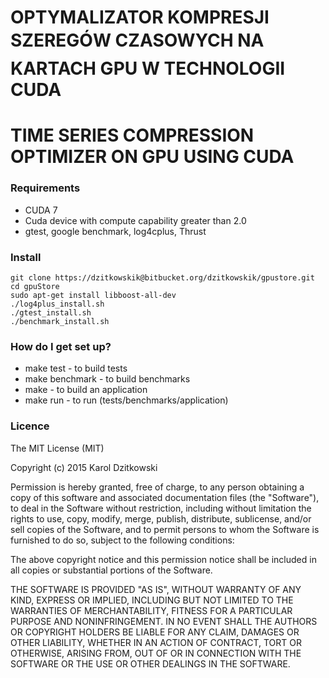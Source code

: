# OPTYMALIZATOR KOMPRESJI SZEREGÓW CZASOWYCH NA KARTACH GPU W TECHNOLOGII CUDA #
# TIME SERIES COMPRESSION OPTIMIZER ON GPU USING CUDA #

### Requirements ###

* CUDA 7
* Cuda device with compute capability greater than 2.0
* gtest, google benchmark, log4cplus, Thrust

### Install ###

```
git clone https://dzitkowskik@bitbucket.org/dzitkowskik/gpustore.git
cd gpuStore
sudo apt-get install libboost-all-dev
./log4plus_install.sh
./gtest_install.sh
./benchmark_install.sh
```

### How do I get set up? ###

* make test - to build tests
* make benchmark - to build benchmarks
* make - to build an application
* make run - to run (tests/benchmarks/application)

### Licence ###

The MIT License (MIT)

Copyright (c) 2015 Karol Dzitkowski

Permission is hereby granted, free of charge, to any person obtaining a copy of this software and associated documentation files (the "Software"), to deal in the Software without restriction, including without limitation the rights to use, copy, modify, merge, publish, distribute, sublicense, and/or sell copies of the Software, and to permit persons to whom the Software is furnished to do so, subject to the following conditions:

The above copyright notice and this permission notice shall be included in all copies or substantial portions of the Software.

THE SOFTWARE IS PROVIDED "AS IS", WITHOUT WARRANTY OF ANY KIND, EXPRESS OR IMPLIED, INCLUDING BUT NOT LIMITED TO THE WARRANTIES OF MERCHANTABILITY, FITNESS FOR A PARTICULAR PURPOSE AND NONINFRINGEMENT. IN NO EVENT SHALL THE AUTHORS OR COPYRIGHT HOLDERS BE LIABLE FOR ANY CLAIM, DAMAGES OR OTHER LIABILITY, WHETHER IN AN ACTION OF CONTRACT, TORT OR OTHERWISE, ARISING FROM, OUT OF OR IN CONNECTION WITH THE SOFTWARE OR THE USE OR OTHER DEALINGS IN THE SOFTWARE.
